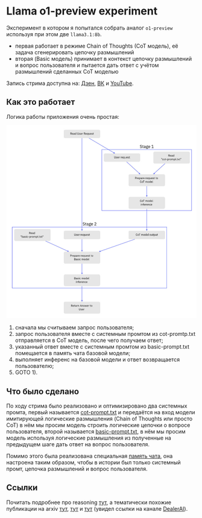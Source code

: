 # Llama o1-preview experiment

Эксперимент в котором я попытался собрать аналог `o1-preview` используя при этом две `llama3.1:8b`.

- первая работает в режиме Chain of Thoughts (CoT модель), её задача сгенерировать цепочку размышлений
- вторая (Basic модель) принимает в контекст цепочку размышлений и вопрос пользователя и пытается дать ответ с учётом
  размышлений сделанных CoT моделью

Запись стрима доступна
на: [Дзен](https://dzen.ru/video/watch/66e63069d60c1010815386ad), [ВК](https://vk.com/evilfreelancer?z=video-216892577_456239091%2Fvideos-216892577%2Fpl_-216892577_-2)
и [YouTube](https://www.youtube.com/watch?v=0upnhlTVB4w).

## Как это работает

Логика работы приложения очень простая:

![Схема приложения](./assets/example.jpg)

1) сначала мы считываем запрос пользователя;
2) запрос пользователя вместе с системным промтом из cot-promtp.txt отправляется в CoT модель, после чего получаем
   ответ;
3) указанный ответ вместе с системным промтом из basic-prompt.txt помещается в память чата базовой модели;
4) выполняет инференс на базовой модели и ответ возвращается пользователю;
5) GOTO 1).

## Что было сделано

По ходу стрима было реализовано и оптимизировано два системных промта, первый называется
[cot-prompt.txt](https://github.com/EvilFreelancer/llama-o1-preview/blob/main/cot-prompt.txt) и передаётся на вход модели
имитирующей логические размышления (Chain of Thoughts или просто CoT) в нём мы просим модель строить логические цепочки
о вопросе пользователя, второй называется
[basic-prompt.txt](https://github.com/EvilFreelancer/llama-o1-preview/blob/main/basic-prompt.txt), в нём мы просим модель
используя логические размышления из полученные на предыдущем шаге дать ответ на вопрос пользователя.

Помимо этого была реализована специальная [память чата](https://github.com/EvilFreelancer/llama-o1-preview/blob/main/chat_history.py), она настроена таким образом, чтобы
в истории был только системный промт, цепочка размышлений и вопрос пользователя.

## Ссылки

Почитать подробнее про reasoning
[тут](https://platform.openai.com/docs/guides/reasoning?reasoning-prompt-examples=research), а тематически похожие
публикации на arxiv [тут](https://arxiv.org/abs/2401.08967), [тут](https://arxiv.org/abs/2402.05808) и
[тут](https://arxiv.org/abs/2407.21787) (увидел ссылки на канале [DealerAI](https://t.me/dealerAI)).
